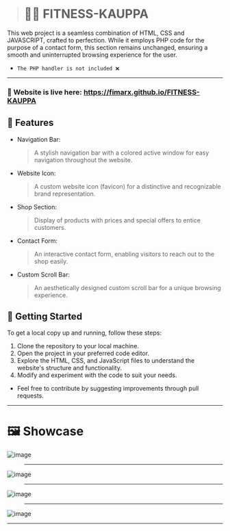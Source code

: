 ># 🏋️‍♂️ FITNESS-KAUPPA
This web project is a seamless combination of HTML, CSS and JAVASCRIPT, crafted to perfection. While it employs PHP code for the purpose of a contact form, this section remains unchanged, ensuring a smooth and uninterrupted browsing experience for the user.
- `The PHP handler is not included ❌`
__________________________________
### 🔴 Website is live here: https://fimarx.github.io/FITNESS-KAUPPA

## 📖 Features
- Navigation Bar:
  > A stylish navigation bar with a colored active window for easy navigation throughout the website.
- Website Icon:
  > A custom website icon (favicon) for a distinctive and recognizable brand representation.
- Shop Section:
  > Display of products with prices and special offers to entice customers.
- Contact Form:
  > An interactive contact form, enabling visitors to reach out to the shop easily.
- Custom Scroll Bar:
  > An aesthetically designed custom scroll bar for a unique browsing experience.

## 🚀 Getting Started
To get a local copy up and running, follow these steps:

  1. Clone the repository to your local machine.
  2. Open the project in your preferred code editor.
  3. Explore the HTML, CSS, and JavaScript files to understand the website's structure and functionality.
  4. Modify and experiment with the code to suit your needs.
  - Feel free to contribute by suggesting improvements through pull requests.
__________________________________
# 🖼️ Showcase
![image](https://user-images.githubusercontent.com/69573290/235531653-89340205-3b36-4ee2-b24f-dbd929eb8bf8.png)
> __________________________________
![image](https://user-images.githubusercontent.com/69573290/235531692-e7ba2f26-cb95-44e0-9bbe-7a67a0c60ea9.png)
> __________________________________
![image](https://user-images.githubusercontent.com/69573290/235531729-48e41828-ea93-4824-8375-53de5514ba54.png)
> __________________________________
![image](https://user-images.githubusercontent.com/69573290/235531866-ed6c5765-d2bd-4714-8dbd-ca12f5e3134e.png)
__________________________________

